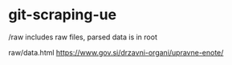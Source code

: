# git-scraping-ue

/raw includes raw files, parsed data is in root

raw/data.html	https://www.gov.si/drzavni-organi/upravne-enote/
